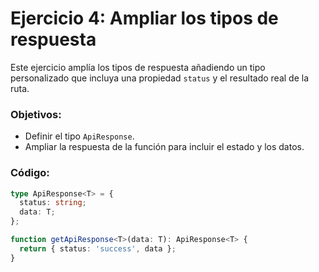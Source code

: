 # Ejercicio 4: Ampliar los tipos de respuesta

Este ejercicio amplía los tipos de respuesta añadiendo un tipo personalizado que incluya una propiedad `status` y el resultado real de la ruta.

### Objetivos:
- Definir el tipo `ApiResponse`.
- Ampliar la respuesta de la función para incluir el estado y los datos.

### Código:
```typescript
type ApiResponse<T> = {
  status: string;
  data: T;
};

function getApiResponse<T>(data: T): ApiResponse<T> {
  return { status: 'success', data };
}
